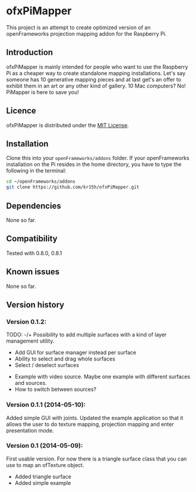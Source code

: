 ofxPiMapper
===========

This project is an attempt to create optimized version of an openFrameworks projection mapping addon for the Raspberry Pi. 

Introduction
------------
ofxPiMapper is mainly intended for people who want to use the Raspberry Pi as a cheaper way to create standalone mapping installations. Let's say someone has 10 generative mapping pieces and at last get's an offer to exhibit them in an art or any other kind of gallery. 10 Mac computers? No! PiMapper is here to save you!

Licence
-------
ofxPiMapper is distributed under the [MIT License](https://en.wikipedia.org/wiki/MIT_License).

Installation
------------
Clone this into your `openFrameworks/addons` folder. If your openFrameworks installation on the Pi resides in the home directory, you have to type the following in the terminal:

```bash
cd ~/openFrameworks/addons
git clone https://github.com/kr15h/ofxPiMapper.git
```

Dependencies
------------
None so far.

Compatibility
------------
Tested with 0.8.0, 0.8.1

Known issues
------------
None so far.

Version history
------------

### Version 0.1.2:
TODO: 
 -/+ Possibility to add multiple surfaces with a kind of layer management utility.
 + Add GUI for surface manager instead per surface
 + Ability to select and drag whole surfaces
 + Select / deselect surfaces
 - Example with video source. Maybe one example with different surfaces and sources.
 - How to switch between sources?

### Version 0.1.1 (2014-05-10):
Added simple GUI with joints. Updated the example application so that it allows the user to do texture mapping, projection mapping and enter presentation mode.

### Version 0.1 (2014-05-09):
First usable version. For now there is a triangle surface class that you can use to map an ofTexture object. 
 - Added triangle surface
 - Added simple example
